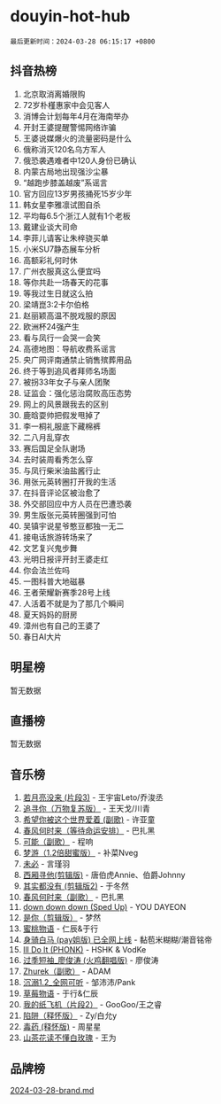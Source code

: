 # douyin-hot-hub

`最后更新时间：2024-03-28 06:15:17 +0800`

## 抖音热榜

1. 北京取消离婚限购
1. 72岁朴槿惠家中会见客人
1. 消博会计划每年4月在海南举办
1. 开封王婆提醒警惕网络诈骗
1. 王婆说媒爆火的流量密码是什么
1. 俄称消灭120名乌方军人
1. 俄恐袭遇难者中120人身份已确认
1. 内蒙古局地出现强沙尘暴
1. “越跑步膝盖越废”系谣言
1. 官方回应13岁男孩捅死15岁少年
1. 韩女星李雅凛试图自杀
1. 平均每6.5个浙江人就有1个老板
1. 戴建业谈大司命
1. 李菲儿请客让朱梓骁买单
1. 小米SU7静态展车分析
1. 高额彩礼何时休
1. 广州衣服真这么便宜吗
1. 等你共赴一场春天的花事
1. 等我过生日就这么拍
1. 梁靖崑3:2卡尔伯格
1. 赵丽颖高温不脱戏服的原因
1. 欧洲杯24强产生
1. 看与凤行一会哭一会笑
1. 高德地图：导航收费系谣言
1. 央广网评南通禁止销售殡葬用品
1. 终于等到追风者拜师名场面
1. 被拐33年女子与亲人团聚
1. 证监会：强化惩治腐败高压态势
1. 网上的风景跟我去的区别
1. 鹿晗耍帅把假发甩掉了
1. 李一桐礼服底下藏棉裤
1. 二八月乱穿衣
1. 赛后国足全队谢场
1. 去时装周看秀怎么穿
1. 与凤行柴米油盐酱行止
1. 用张元英转圈打开我的生活
1. 在抖音评论区被治愈了
1. 外交部回应中方人员在巴遭恐袭
1. 男生版张元英转圈强到可怕
1. 吴镇宇说星爷憨豆都独一无二
1. 接电话旅游转场来了
1. 文艺复兴鬼步舞
1. 光明日报评开封王婆走红
1. 你会法兰佐吗
1. 一图科普大地磁暴
1. 王者荣耀新赛季28号上线
1. 人活着不就是为了那几个瞬间
1. 夏天妈妈的厨房
1. 漳州也有自己的王婆了
1. 春日AI大片

## 明星榜

暂无数据

## 直播榜

暂无数据

## 音乐榜

1. [若月亮没来 (片段3)](https://sf6-cdn-tos.douyinstatic.com/obj/tos-cn-ve-2774/okfyEUsGW1B1ovJi5JiN9IjvAT2lMwA054GoEB) - 王宇宙Leto/乔浚丞
1. [追寻你（万物复苏版）](https://sf5-hl-cdn-tos.douyinstatic.com/obj/tos-cn-ve-2774/oYeAZJsbjIDit9APmBg8u6uDUQnHmoCf3gbo74) - 王天戈/川青
1. [希望你被这个世界爱着 (副歌)](https://sf5-hl-cdn-tos.douyinstatic.com/obj/tos-cn-ve-2774/oUHCmWQfZlE3QQBKBeD8rCFLpJzPgCpImhsxMt) - 许亚童
1. [春风何时来（等待命运安排）](https://sf5-hl-cdn-tos.douyinstatic.com/obj/tos-cn-ve-2774/oICBNbD3gelMfB4WgiD1KI2jQtXZE2FgHLwtsl) - 巴扎黑
1. [可能（副歌）](https://sf5-hl-cdn-tos.douyinstatic.com/obj/tos-cn-ve-2774/cde1731888894259b333569393c2fb51) - 程响
1. [梦游（1.2倍甜蜜版）](https://sf6-cdn-tos.douyinstatic.com/obj/tos-cn-ve-2774/o4gyAUm8hwufoEABmwVIiQtHsFuGzAEEWtNMzo) - 补菜Nveg
1. [未必](https://sf3-cdn-tos.douyinstatic.com/obj/tos-cn-ve-2774/ogntQMFnKQDZUgTCYuJgfLEtleYZZFxBQqhhFB) - 言瑾羽
1. [西厢寻他(剪辑版)](https://sf5-hl-cdn-tos.douyinstatic.com/obj/tos-cn-ve-2774/oUsAVfAQKlRNxEv5qxvIB8o5qmIWUcXbzJKJhw) - 唐伯虎Annie、伯爵Johnny
1. [其实都没有 (剪辑版2)](https://sf3-cdn-tos.douyinstatic.com/obj/tos-cn-ve-2774/oEBNQenHZtBhxYjGgUDQk0BCHTigQafgFlbQ7k) - 于冬然
1. [春风何时来（副歌）](https://sf3-cdn-tos.douyinstatic.com/obj/tos-cn-ve-2774/ow7tbAiAWI2giBUrmu0hMMh3UYP3ZXdbDYiXd) - 巴扎黑
1. [down down down (Sped Up)](https://sf5-hl-cdn-tos.douyinstatic.com/obj/tos-cn-ve-2774/ow80iABiXIO9DsFwK6WeZKMaJRi3BPJAotDy8m) - YOU DAYEON
1. [是你（剪辑版）](https://sf5-hl-cdn-tos.douyinstatic.com/obj/tos-cn-ve-2774/46019dae783c4c969944217fe1cfafc4) - 梦然
1. [蜜桃物语](https://sf5-hl-cdn-tos.douyinstatic.com/obj/tos-cn-ve-2774/oIhOSCZtIACtYU4XQkngiW9kCBfVD1Fz9IYeqL) - 仁辰&于行
1. [身骑白马 (pay姐版) 已全网上线](https://sf6-cdn-tos.douyinstatic.com/obj/tos-cn-ve-2774/oQLO5ZgLsFkaDhdIIveF2zUCgfweY0gWaH4AQG) - 黏苞米糊糊/潮音铭帝
1. [lll Do lt (PHONK)](https://sf5-hl-cdn-tos.douyinstatic.com/obj/tos-cn-ve-2774/osfNbddrZl4hIgEDk6kFftBDBJ1X8MZxH1QCOB) - HSHK & VodKe
1. [过季短袖_廖俊涛 (火鸡翻唱版)](https://sf3-cdn-tos.douyinstatic.com/obj/tos-cn-ve-2774/ogQVJl0tRBKxQgZji7YClFEBrVDeHpPTWfCZbQ) - 廖俊涛
1. [Zhurek（副歌）](https://sf5-hl-cdn-tos.douyinstatic.com/obj/tos-cn-ve-2774/ooQm8FBZQDlf0btEYgVpCcSCQfrdJGBEKZYBGS) - ADAM
1. [沉溺1.2_全网可听](https://sf5-hl-cdn-tos.douyinstatic.com/obj/tos-cn-ve-2774/ok2QoiBqsWAX9McZmWiI9gAB0EzwD4Xj6yfmtH) - 邹沛沛/Pank
1. [草莓物语](https://sf6-cdn-tos.douyinstatic.com/obj/tos-cn-ve-2774/okynhJ7jEAIIZBfsLgYMEI8QC3WbQNN66RKzhT) - 于行&仁辰
1. [我的纸飞机（片段2）](https://sf3-cdn-tos.douyinstatic.com/obj/tos-cn-ve-2774/oM2ZrKcg2CD5AeRB2gkeXOFB1IxAGJdZPazYHf) - GooGoo/王之睿
1. [陷阱（释怀版）](https://sf5-hl-cdn-tos.douyinstatic.com/obj/tos-cn-ve-2774/oE8C21LeZrzKLDFfQYgMzx4GAIHageG5IzayY7) - Zy/白允y
1. [毒药 (释怀版)](https://sf5-hl-cdn-tos.douyinstatic.com/obj/tos-cn-ve-2774/oYILMEAzspdZBIzy4frJNB8ZHPHWAhiwowd4Ad) - 周星星
1. [山茶花读不懂白玫瑰](https://sf6-cdn-tos.douyinstatic.com/obj/tos-cn-ve-2774/osfn8B7DktrRHEPJgPCfDbw7QDQEkwC16BxZg9) - 王为

## 品牌榜

[2024-03-28-brand.md](2024-03-28-brand.md)
